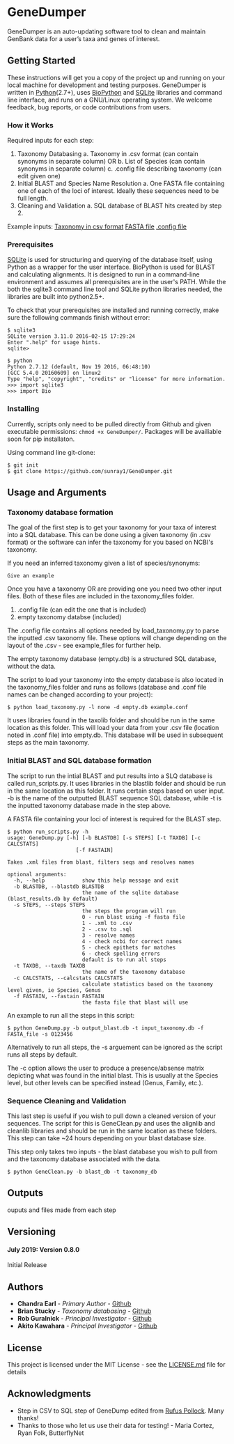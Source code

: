 # GeneDumper

GeneDumper is an auto-updating software tool to clean and maintain GenBank data for a user’s taxa and genes of interest. 

## Getting Started

These instructions will get you a copy of the project up and running on your local machine for development and testing purposes. GeneDumper is written in [Python](https://www.python.org/)(2.7+), uses [BioPython](https://biopython.org/) and [SQLite](https://www.sqlite.org/index.html) libraries and command line interface, and runs on a GNU/Linux operating system. We welcome feedback, bug reports, or code contributions from users.

### How it Works

Required inputs for each step:
1. Taxonomy Databasing
    a. Taxonomy in .csv format (can contain synonyms in separate column) OR
    b. List of Species (can contain synonyms in separate column)
    c. .config file describing taxonomy (can edit given one)
2. Initial BLAST and Species Name Resolution
    a. One FASTA file containing one of each of the loci of interest. Ideally these sequences need to be full length.
3. Cleaning and Validation
    a. SQL database of BLAST hits created by step 2.

Example inputs:
    [Taxonomy in csv format](https://github.com/sunray1/GeneDumper/blob/master/example_files/Butterfly/Butterflynet2tax_syns.csv)
    [FASTA file](https://github.com/sunray1/GeneDumper/blob/master/example_files/Butterfly/D_plexippus_probes.fas)
    [.config file](https://github.com/sunray1/GeneDumper/blob/master/example_files/Butterfly/ButterflyNet.config)


### Prerequisites

[SQLite](https://www.sqlite.org/download.html) is used for structuring and querying of the database itself, using Python as a wrapper for the user interface. BioPython is used for BLAST and calculating alignments. It is designed to run in a command-line environment and assumes all prerequisites are in the user's PATH. While the both the sqlite3 command line tool and SQLite python libraries needed, the libraries are built into python2.5+.


To check that your prerequisites are installed and running correctly, make sure the following commands finish without error:
```
$ sqlite3
SQLite version 3.11.0 2016-02-15 17:29:24
Enter ".help" for usage hints.
sqlite>
```
```
$ python
Python 2.7.12 (default, Nov 19 2016, 06:48:10)
[GCC 5.4.0 20160609] on linux2
Type "help", "copyright", "credits" or "license" for more information.
>>> import sqlite3
>>> import Bio
```


### Installing

Currently, scripts only need to be pulled directly from Github and given executable permissions: ```chmod +x GeneDumper/```. Packages will be availiable soon for pip installaton.

Using command line git-clone:
```
$ git init
$ git clone https://github.com/sunray1/GeneDumper.git
```


## Usage and Arguments

### Taxonomy database formation

The goal of the first step is to get your taxonomy for your taxa of interest into a SQL database. This can be done using a given taxonomy (in .csv format) or the software can infer the taxonomy for you based on NCBI's taxonomy. 

If you need an inferred taxonomy given a list of species/synonyms:

```
Give an example
```

Once you have a taxonomy OR are providing one you need two other input files. Both of these files are included in the taxonomy_files folder.
1. .config file (can edit the one that is included)
2. empty taxonomy databse (included)

The .config file contains all options needed by load_taxonomy.py to parse the inputted .csv taxonomy file. These options will change depending on the layout of the .csv - see example_files for further help.

The empty taxonomy database (empty.db) is a structured SQL database, without the data.
 
The script to load your taxonomy into the empty database is also located in the taxonomy_files folder and runs as follows (database and .conf file names can be changed according to your project):

```
$ python load_taxonomy.py -l none -d empty.db example.conf
```
It uses libraries found in the taxolib folder and should be run in the same location as this folder. This will load your data from your .csv file (location noted in .conf file) into empty.db. This database will be used in subsequent steps as the main taxonomy.

### Initial BLAST and SQL database formation

The script to run the intial BLAST and put results into a SLQ database is called run_scripts.py. It uses libraries in the blastlib folder and should be run in the same location as this folder. It runs certain steps based on user input. -b is the name of the outputted BLAST sequence SQL database, while -t is the inputted taxonomy database made in the step above. 

A FASTA file containing your loci of interest is required for the BLAST step.

```
$ python run_scripts.py -h
usage: GeneDump.py [-h] [-b BLASTDB] [-s STEPS] [-t TAXDB] [-c CALCSTATS]
                      [-f FASTAIN]

Takes .xml files from blast, filters seqs and resolves names

optional arguments:
  -h, --help            show this help message and exit
  -b BLASTDB, --blastdb BLASTDB
                        the name of the sqlite database (blast_results.db by default)
  -s STEPS, --steps STEPS
                        the steps the program will run
                        0 - run blast using -f fasta file
                        1 - .xml to .csv
                        2 - .csv to .sql
                        3 - resolve names
                        4 - check ncbi for correct names
                        5 - check epithets for matches
                        6 - check spelling errors
                        default is to run all steps
  -t TAXDB, --taxdb TAXDB
                        the name of the taxonomy database
  -c CALCSTATS, --calcstats CALCSTATS
                        calculate statistics based on the taxonomy level given, ie Species, Genus
  -f FASTAIN, --fastain FASTAIN
                        the fasta file that blast will use

```

An example to run all the steps in this script:

```
$ python GeneDump.py -b output_blast.db -t input_taxonomy.db -f FASTA_file -s 0123456
```
Alternatively to run all steps, the -s arguement can be ignored as the script runs all steps by default.

The -c option allows the user to produce a presence/absense matrix depicting what was found in the initial blast. This is usually at the Species level, but other levels can be specified instead (Genus, Family, etc.).



### Sequence Cleaning and Validation

This last step is useful if you wish to pull down a cleaned version of your sequences. The script for this is GeneClean.py and uses the alignlib and cleanlib libraries and should be run in the same location as these folders. This step can take ~24 hours depending on your blast database size.

This step only takes two inputs - the blast database you wish to pull from and the taxonomy database associated with the data. 

```
$ python GeneClean.py -b blast_db -t taxonomy_db
```

## Outputs

ouputs and files made from each step

## Versioning
#### July 2019: Version 0.8.0
Initial Release

## Authors

* **Chandra Earl** - *Primary Author* - [Github](https://github.com/sunray1)
* **Brian Stucky** - *Taxonomy databasing* - [Github](https://github.com/stuckyb)
* **Rob Guralnick** - *Principal Investigator* - [Github](https://github.com/robgur)
* **Akito Kawahara** - *Principal Investigator* - [Github]()

## License

This project is licensed under the MIT License - see the [LICENSE.md](LICENSE.md) file for details

## Acknowledgments

* Step in CSV to SQL step of GeneDump edited from [Rufus Pollock](https://github.com/rufuspollock/csv2sqlite). Many thanks!
* Thanks to those who let us use their data for testing! - Maria Cortez, Ryan Folk, ButterflyNet
